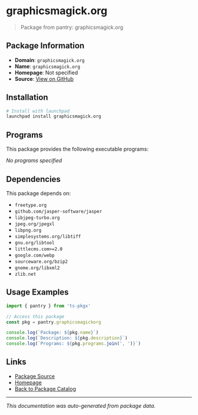 # graphicsmagick.org

> Package from pantry: graphicsmagick.org

## Package Information

- **Domain**: `graphicsmagick.org`
- **Name**: `graphicsmagick.org`
- **Homepage**: Not specified
- **Source**: [View on GitHub](https://github.com/pkgxdev/pantry/tree/main/projects/graphicsmagick.org/package.yml)

## Installation

```bash
# Install with launchpad
launchpad install graphicsmagick.org
```

## Programs

This package provides the following executable programs:

*No programs specified*

## Dependencies

This package depends on:

- `freetype.org`
- `github.com/jasper-software/jasper`
- `libjpeg-turbo.org`
- `jpeg.org/jpegxl`
- `libpng.org`
- `simplesystems.org/libtiff`
- `gnu.org/libtool`
- `littlecms.com>=2.0`
- `google.com/webp`
- `sourceware.org/bzip2`
- `gnome.org/libxml2`
- `zlib.net`

## Usage Examples

```typescript
import { pantry } from 'ts-pkgx'

// Access this package
const pkg = pantry.graphicsmagickorg

console.log(`Package: ${pkg.name}`)
console.log(`Description: ${pkg.description}`)
console.log(`Programs: ${pkg.programs.join(', ')}`)
```

## Links

- [Package Source](https://github.com/pkgxdev/pantry/tree/main/projects/graphicsmagick.org/package.yml)
- [Homepage](#)
- [Back to Package Catalog](../package-catalog.md)

---

*This documentation was auto-generated from package data.*
